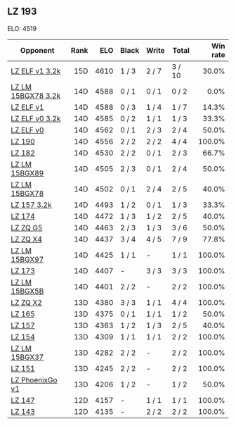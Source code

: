 ## LZ 193 ##

ELO: 4519

Opponent | Rank | ELO | Black | Write | Total | Win rate
---------|-----:|----:|-------|-------|-------|-------:
[LZ ELF v1 3.2k](LZ%20ELF%20v1%203.2k.md) | 15D | 4610 | 1 / 3 | 2 / 7 | 3 / 10 | 30.0%
[LZ LM 15BGX78 3.2k](LZ%20LM%2015BGX78%203.2k.md) | 14D | 4588 | 0 / 1 | 0 / 1 | 0 / 2 | 0.0%
[LZ ELF v1](LZ%20ELF%20v1.md) | 14D | 4588 | 0 / 3 | 1 / 4 | 1 / 7 | 14.3%
[LZ ELF v0 3.2k](LZ%20ELF%20v0%203.2k.md) | 14D | 4585 | 0 / 2 | 1 / 1 | 1 / 3 | 33.3%
[LZ ELF v0](LZ%20ELF%20v0.md) | 14D | 4562 | 0 / 1 | 2 / 3 | 2 / 4 | 50.0%
[LZ 190](LZ%20190.md) | 14D | 4556 | 2 / 2 | 2 / 2 | 4 / 4 | 100.0%
[LZ 182](LZ%20182.md) | 14D | 4530 | 2 / 2 | 0 / 1 | 2 / 3 | 66.7%
[LZ LM 15BGX89](LZ%20LM%2015BGX89.md) | 14D | 4505 | 2 / 3 | 0 / 1 | 2 / 4 | 50.0%
[LZ LM 15BGX78](LZ%20LM%2015BGX78.md) | 14D | 4502 | 0 / 1 | 2 / 4 | 2 / 5 | 40.0%
[LZ 157 3.2k](LZ%20157%203.2k.md) | 14D | 4493 | 1 / 2 | 0 / 1 | 1 / 3 | 33.3%
[LZ 174](LZ%20174.md) | 14D | 4472 | 1 / 3 | 1 / 2 | 2 / 5 | 40.0%
[LZ ZQ G5](LZ%20ZQ%20G5.md) | 14D | 4463 | 2 / 3 | 1 / 3 | 3 / 6 | 50.0%
[LZ ZQ X4](LZ%20ZQ%20X4.md) | 14D | 4437 | 3 / 4 | 4 / 5 | 7 / 9 | 77.8%
[LZ LM 15BGX97](LZ%20LM%2015BGX97.md) | 14D | 4425 | 1 / 1 | - | 1 / 1 | 100.0%
[LZ 173](LZ%20173.md) | 14D | 4407 | - | 3 / 3 | 3 / 3 | 100.0%
[LZ LM 15BGX5B](LZ%20LM%2015BGX5B.md) | 14D | 4401 | 2 / 2 | - | 2 / 2 | 100.0%
[LZ ZQ X2](LZ%20ZQ%20X2.md) | 13D | 4380 | 3 / 3 | 1 / 1 | 4 / 4 | 100.0%
[LZ 165](LZ%20165.md) | 13D | 4375 | 0 / 1 | 1 / 1 | 1 / 2 | 50.0%
[LZ 157](LZ%20157.md) | 13D | 4363 | 1 / 2 | 1 / 3 | 2 / 5 | 40.0%
[LZ 154](LZ%20154.md) | 13D | 4309 | 1 / 1 | 1 / 1 | 2 / 2 | 100.0%
[LZ LM 15BGX37](LZ%20LM%2015BGX37.md) | 13D | 4282 | 2 / 2 | - | 2 / 2 | 100.0%
[LZ 151](LZ%20151.md) | 13D | 4245 | 2 / 2 | - | 2 / 2 | 100.0%
[LZ PhoenixGo v1](LZ%20PhoenixGo%20v1.md) | 13D | 4206 | 1 / 2 | - | 1 / 2 | 50.0%
[LZ 147](LZ%20147.md) | 12D | 4157 | - | 1 / 1 | 1 / 1 | 100.0%
[LZ 143](LZ%20143.md) | 12D | 4135 | - | 2 / 2 | 2 / 2 | 100.0%
